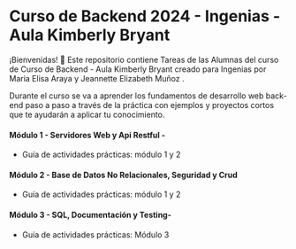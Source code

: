 # Curso de Backend 2024 - Ingenias - Aula Kimberly Bryant

¡Bienvenidas! 👋 Este repositorio contiene Tareas de las Alumnas del curso de Curso de Backend - Aula Kimberly Bryant creado para Ingenias por Maria Elisa Araya y Jeannette Elizabeth Muñoz .

Durante el curso se va a aprender los fundamentos de desarrollo web back-end paso a paso a través de la práctica con ejemplos y proyectos cortos que te ayudarán a aplicar tu conocimiento. 

#### Módulo 1 - Servidores Web y Api Restful -
* Guía de actividades prácticas: módulo 1 y 2

#### Módulo 2 - Base de Datos No Relacionales, Seguridad y Crud 
* Guía de actividades prácticas: módulo 1 y 2

#### Módulo 3 - SQL, Documentación y Testing- 
* Guía de actividades prácticas: Módulo 3

